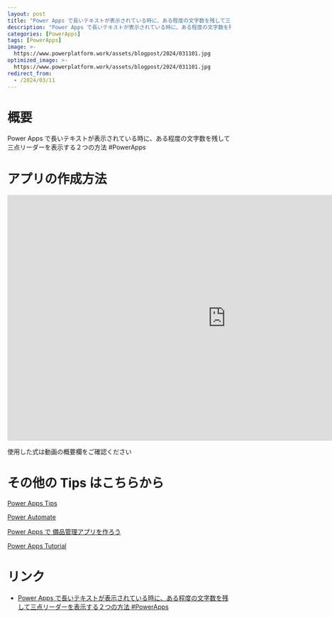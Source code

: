 ```yaml
---
layout: post
title: "Power Apps で長いテキストが表示されている時に、ある程度の文字数を残して三点リーダーを表示する２つの方法 #PowerApps"
description: "Power Apps で長いテキストが表示されている時に、ある程度の文字数を残して三点リーダーを表示する２つの方法 #PowerAppsを動画で分かりやすく解説"
categories: [PowerApps]
tags: [PowerApps]
image: >-
  https://www.powerplatform.work/assets/blogpost/2024/031101.jpg
optimized_image: >-
  https://www.powerplatform.work/assets/blogpost/2024/031101.jpg
redirect_from:
  - /2024/03/11
---
```



#  概要

Power Apps で長いテキストが表示されている時に、ある程度の文字数を残して三点リーダーを表示する２つの方法 #PowerApps


# アプリの作成方法

<iframe width="983" height="553" src="https://www.youtube.com/embed/JQinGkrP3Zo" title="YouTube video player" frameborder="0" allow="accelerometer; autoplay; clipboard-write; encrypted-media; gyroscope; picture-in-picture" allowfullscreen></iframe>


使用した式は動画の概要欄をご確認ください


# その他の Tips はこちらから

[Power Apps Tips](https://www.youtube.com/watch?v=VrAQf3JQ7yM&list=PLVhFi1fb3DqakSLVMn22DDcySXh9jtzi- )


[Power Automate](https://www.youtube.com/watch?v=-YnJYT0ASEM&list=PLVhFi1fb3Dqbzic6GieqnLFgD3aTj-eHA)


[Power Apps で 備品管理アプリを作ろう](https://www.youtube.com/playlist?list=PLVhFi1fb3DqZM3HKb8Hea6XEL96990Fyn)


[Power Apps Tutorial](https://www.youtube.com/playlist?list=PLVhFi1fb3DqalxpL974VvAJvV4iWoSbe_)


# リンク


- [Power Apps で長いテキストが表示されている時に、ある程度の文字数を残して三点リーダーを表示する２つの方法 #PowerApps](https://www.youtube.com/watch?v=JQinGkrP3Zo)

